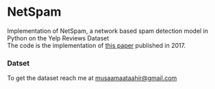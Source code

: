 # NetSpam
Implementation of NetSpam, a network based spam detection model in Python on the Yelp Reviews Dataset <br>
The code is the implementation of [this paper](https://arxiv.org/pdf/1703.03609.pdf) published in 2017.
 ### Datset
 To get the dataset reach me at musaamaataahir@gmail.com
